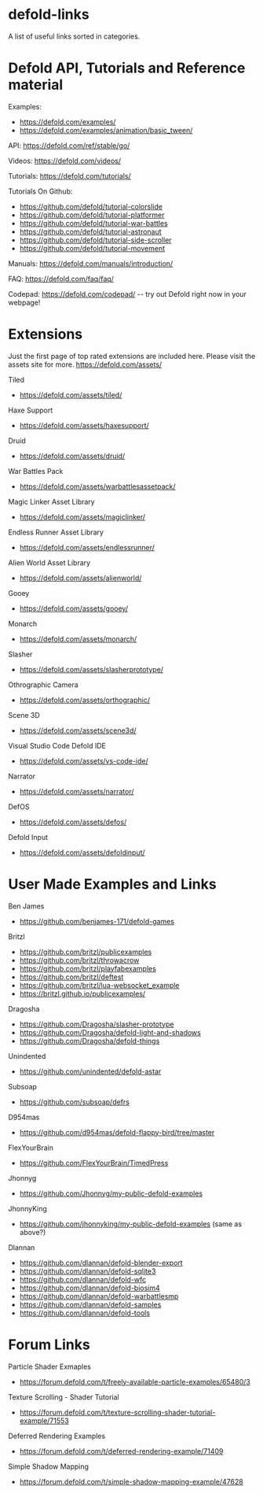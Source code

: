 # defold-links
A list of useful links sorted in categories. 

# Defold API, Tutorials and Reference material

Examples: 
- https://defold.com/examples/
- https://defold.com/examples/animation/basic_tween/

API: https://defold.com/ref/stable/go/

Videos: https://defold.com/videos/

Tutorials: https://defold.com/tutorials/

Tutorials On Github: 
- https://github.com/defold/tutorial-colorslide
- https://github.com/defold/tutorial-platformer
- https://github.com/defold/tutorial-war-battles
- https://github.com/defold/tutorial-astronaut
- https://github.com/defold/tutorial-side-scroller
- https://github.com/defold/tutorial-movement

Manuals: https://defold.com/manuals/introduction/

FAQ: https://defold.com/faq/faq/

Codepad: https://defold.com/codepad/     -- try out Defold right now in your webpage!


# Extensions
Just the first page of top rated extensions are included here. Please visit the assets site for more.
https://defold.com/assets/

Tiled
- https://defold.com/assets/tiled/

Haxe Support
- https://defold.com/assets/haxesupport/

Druid
- https://defold.com/assets/druid/

War Battles Pack
- https://defold.com/assets/warbattlesassetpack/

Magic Linker Asset Library
- https://defold.com/assets/magiclinker/

Endless Runner Asset Library
- https://defold.com/assets/endlessrunner/

Alien World Asset Library
- https://defold.com/assets/alienworld/

Gooey
- https://defold.com/assets/gooey/

Monarch
- https://defold.com/assets/monarch/

Slasher
- https://defold.com/assets/slasherprototype/

Othrographic Camera
- https://defold.com/assets/orthographic/

Scene 3D
- https://defold.com/assets/scene3d/

Visual Studio Code Defold IDE
- https://defold.com/assets/vs-code-ide/

Narrator
- https://defold.com/assets/narrator/

DefOS
- https://defold.com/assets/defos/

Defold Input
- https://defold.com/assets/defoldinput/


# User Made Examples and Links

Ben James
- https://github.com/benjames-171/defold-games

Britzl 
- https://github.com/britzl/publicexamples
- https://github.com/britzl/throwacrow
- https://github.com/britzl/playfabexamples
- https://github.com/britzl/deftest
- https://github.com/britzl/lua-websocket_example
- https://britzl.github.io/publicexamples/

Dragosha
- https://github.com/Dragosha/slasher-prototype
- https://github.com/Dragosha/defold-light-and-shadows
- https://github.com/Dragosha/defold-things

Unindented
- https://github.com/unindented/defold-astar

Subsoap
- https://github.com/subsoap/defrs

D954mas
- https://github.com/d954mas/defold-flappy-bird/tree/master

FlexYourBrain
- https://github.com/FlexYourBrain/TimedPress

Jhonnyg
- https://github.com/Jhonnyg/my-public-defold-examples

JhonnyKing
- https://github.com/jhonnyking/my-public-defold-examples   (same as above?)

Dlannan
- https://github.com/dlannan/defold-blender-export
- https://github.com/dlannan/defold-sqlite3
- https://github.com/dlannan/defold-wfc
- https://github.com/dlannan/defold-biosim4
- https://github.com/dlannan/defold-warbattlesmp
- https://github.com/dlannan/defold-samples
- https://github.com/dlannan/defold-tools


# Forum Links

Particle Shader Exmaples
- https://forum.defold.com/t/freely-available-particle-examples/65480/3

Texture Scrolling - Shader Tutorial
- https://forum.defold.com/t/texture-scrolling-shader-tutorial-example/71553

Deferred Rendering Examples
- https://forum.defold.com/t/deferred-rendering-example/71409

Simple Shadow Mapping
- https://forum.defold.com/t/simple-shadow-mapping-example/47628

